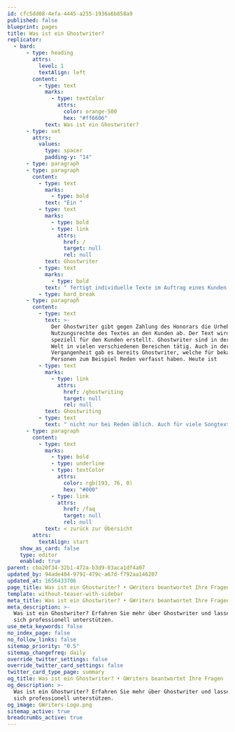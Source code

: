 ```yaml
---
id: cfc5dd08-4efa-4445-a255-1936a6b858a9
published: false
blueprint: pages
title: Was ist ein Ghostwriter?
replicator:
  - bard:
      - type: heading
        attrs:
          level: 1
          textAlign: left
        content:
          - type: text
            marks:
              - type: textColor
                attrs:
                  color: orange-500
                  hex: "#ff6606"
            text: Was ist ein Ghostwriter?
      - type: set
        attrs:
          values:
            type: spacer
            padding-y: "14"
      - type: paragraph
      - type: paragraph
        content:
          - type: text
            marks:
              - type: bold
            text: "Ein "
          - type: text
            marks:
              - type: bold
              - type: link
                attrs:
                  href: /
                  target: null
                  rel: null
            text: Ghostwriter
          - type: text
            marks:
              - type: bold
            text: " fertigt individuelle Texte im Auftrag eines Kunden nach dessen Vorgaben und Anforderungen an. "
          - type: hard_break
      - type: paragraph
        content:
          - type: text
            text: >-
              Der Ghostwriter gibt gegen Zahlung des Honorars die Urheber- und
              Nutzungsrechte des Textes an den Kunden ab. Der Text wird also
              speziell für den Kunden erstellt. Ghostwriter sind in der modernen
              Welt in vielen verschiedenen Bereichen tätig. Auch in der
              Vergangenheit gab es bereits Ghostwriter, welche für bekannte
              Personen zum Beispiel Reden verfasst haben. Heute ist
          - type: text
            marks:
              - type: link
                attrs:
                  href: /ghostwriting
                  target: null
                  rel: null
            text: Ghostwriting
          - type: text
            text: " nicht nur bei Reden üblich. Auch für viele Songtexte oder Bücher prominenter Personen werden Ghostwriter eingesetzt. Weiterhin oftmals auch für Unternehmensbücher oder überhaupt für Veröffentlichungen welche im Namen bekannter (juristischer wie auch natürlicher) Personen erfolgen. Dabei steht der Ghostwriter selbst meist im Hintergrund und wird für die Rezipienten auch unbekannt bleiben. Meist ist nicht einmal bekannt, dass überhaupt eine solche Person beauftragt wurde. Lediglich im Bereich von literarischen Werken und Autobiografien prominenter Personen kommt es vor, dass ein Ghostwriter genannt wird. Meist wird dieser dann in den Danksagungen erwähnt oder taucht als Co-Autor der prominenten Person auf."
      - type: paragraph
        content:
          - type: text
            marks:
              - type: bold
              - type: underline
              - type: textColor
                attrs:
                  color: rgb(193, 76, 0)
                  hex: "#000"
              - type: link
                attrs:
                  href: /faq
                  target: null
                  rel: null
            text: < zurück zur Übersicht
        attrs:
          textAlign: start
    show_as_card: false
    type: editor
    enabled: true
parent: cba20f34-32b1-472a-b3d9-03aca1df4a07
updated_by: 94ade404-9791-479c-a67d-f792aa146207
updated_at: 1656433706
page_title: Was ist ein Ghostwriter? • GWriters beantwortet Ihre Fragen
template: without-teaser-with-sidebar
meta_title: Was ist ein Ghostwriter? • GWriters beantwortet Ihre Fragen
meta_description: >-
  Was ist ein Ghostwriter? Erfahren Sie mehr über Ghostwriter und lassen Sie
  sich professionell unterstützen.
use_meta_keywords: false
no_index_page: false
no_follow_links: false
sitemap_priority: "0.5"
sitemap_changefreq: daily
override_twitter_settings: false
override_twitter_card_settings: false
twitter_card_type_page: summary
og_title: Was ist ein Ghostwriter? • GWriters beantwortet Ihre Fragen
og_description: >-
  Was ist ein Ghostwriter? Erfahren Sie mehr über Ghostwriter und lassen Sie
  sich professionell unterstützen.
og_image: GWriters-Logo.png
sitemap_active: true
breadcrumbs_active: true
---
```

